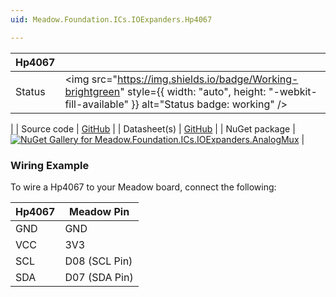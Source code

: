 ```yaml
---
uid: Meadow.Foundation.ICs.IOExpanders.Hp4067

---
```


| Hp4067 | |
|--------|--------|
| Status | <img src="https://img.shields.io/badge/Working-brightgreen" style={{ width: "auto", height: "-webkit-fill-available" }} alt="Status badge: working" />
 |
| Source code | [GitHub](https://github.com/WildernessLabs/Meadow.Foundation/tree/main/Source/Meadow.Foundation.Peripherals/ICs.IOExpanders.AnalogMux) |
| Datasheet(s) | [GitHub](https://github.com/WildernessLabs/Meadow.Foundation/tree/main/Source/Meadow.Foundation.Peripherals/ICs.IOExpanders.AnalogMux/Datasheet) |
| NuGet package | <a href="https://www.nuget.org/packages/Meadow.Foundation.ICs.IOExpanders.AnalogMux/" target="_blank"><img src="https://img.shields.io/nuget/v/Meadow.Foundation.ICs.IOExpanders.AnalogMux.svg?label=Meadow.Foundation.ICs.IOExpanders.AnalogMux" alt="NuGet Gallery for Meadow.Foundation.ICs.IOExpanders.AnalogMux" /></a> |

### Wiring Example

To wire a Hp4067 to your Meadow board, connect the following:

| Hp4067  | Meadow Pin    |
|---------|---------------|
| GND     | GND           |
| VCC     | 3V3           |
| SCL     | D08 (SCL Pin) |
| SDA     | D07 (SDA Pin) |
